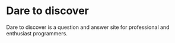 # Dare to discover
Dare to discover is a question and answer site for professional and enthusiast programmers.
